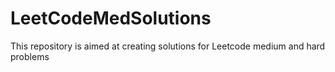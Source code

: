 # LeetCodeMedSolutions
This repository is aimed at creating solutions for Leetcode medium and hard problems
